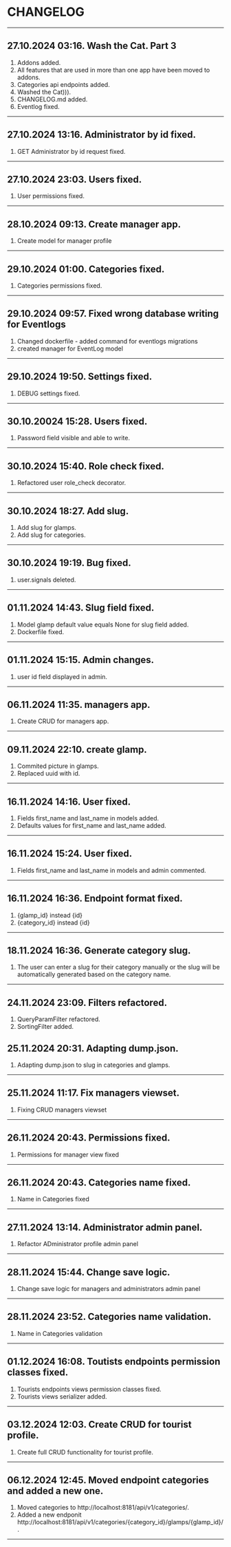 # CHANGELOG

---
## 27.10.2024 03:16. Wash the Cat. Part 3

1. Addons added.
2. All features that are used in more than one app have been moved to addons.
3. Categories api endpoints added.
4. Washed the Cat))).
5. CHANGELOG.md added.
6. Eventlog fixed.
---
## 27.10.2024 13:16. Administrator by id fixed.
1. GET Administrator by id request fixed.
---
## 27.10.2024 23:03. Users fixed.
1. User permissions fixed.
---
## 28.10.2024 09:13. Create manager app.
1. Create model for manager profile
---
## 29.10.2024 01:00. Categories fixed.
1. Categories permissions fixed.
---
## 29.10.2024 09:57. Fixed wrong database writing for Eventlogs
1. Changed dockerfile - added command for eventlogs migrations
2. created manager for EventLog model
---
## 29.10.2024 19:50. Settings fixed.
1. DEBUG settings fixed.
---
## 30.10.20024 15:28. Users fixed.
1. Password field visible and able to write.
---
## 30.10.2024 15:40. Role check fixed.
1. Refactored user role_check decorator.
---
## 30.10.2024 18:27. Add slug.
1. Add slug for glamps.
2. Add slug for categories.
---
## 30.10.2024 19:19. Bug fixed.
1. user.signals deleted.
---
## 01.11.2024 14:43. Slug field fixed.
1. Model glamp default value equals None for slug field added.
2. Dockerfile fixed.
---
## 01.11.2024 15:15. Admin changes.
1. user id field displayed in admin.
---
## 06.11.2024 11:35. managers app.
1. Create CRUD for managers app.
---
## 09.11.2024 22:10. create glamp.
1. Commited picture in glamps.
2. Replaced uuid with id.
---
## 16.11.2024 14:16. User fixed.
1. Fields first_name and last_name in models added.
2. Defaults values for first_name and last_name added.
---
## 16.11.2024 15:24. User fixed.
1. Fields first_name and last_name in models and admin commented.
---
## 16.11.2024 16:36. Endpoint format fixed.
1. {glamp_id} instead {id}
2. {category_id} instead {id}
---
## 18.11.2024 16:36. Generate category slug.
1. The user can enter a slug for their category manually or the slug will be automatically generated based on the category name.
---
## 24.11.2024 23:09. Filters refactored.
1. QueryParamFilter refactored.
2. SortingFilter added.
## 25.11.2024 20:31. Adapting dump.json.
1. Adapting dump.json to slug in categories and glamps.
---
## 25.11.2024 11:17. Fix managers viewset.
1. Fixing CRUD managers viewset
---
## 26.11.2024 20:43. Permissions fixed.
1. Permissions for manager view fixed
---
## 26.11.2024 20:43. Categories name fixed.
1. Name in Categories fixed
---
## 27.11.2024 13:14. Administrator admin panel.
1. Refactor ADministrator profile admin panel
---
## 28.11.2024 15:44. Change save logic.
1. Change save logic for managers and administrators admin panel
---
## 28.11.2024 23:52. Categories name validation.
1. Name in Categories validation
---
## 01.12.2024 16:08. Toutists endpoints permission classes fixed.
1. Tourists endpoints views permission classes fixed.
2. Tourists views serializer added.
---
## 03.12.2024 12:03. Create CRUD for tourist profile.
1. Create full CRUD functionality for tourist profile.
---
## 06.12.2024 12:45. Moved endpoint categories and added a new one.
1. Moved categories to http://localhost:8181/api/v1/categories/.
2. Added a new endponit http://localhost:8181/api/v1/categories/{category_id}/glamps/{glamp_id}/.
---